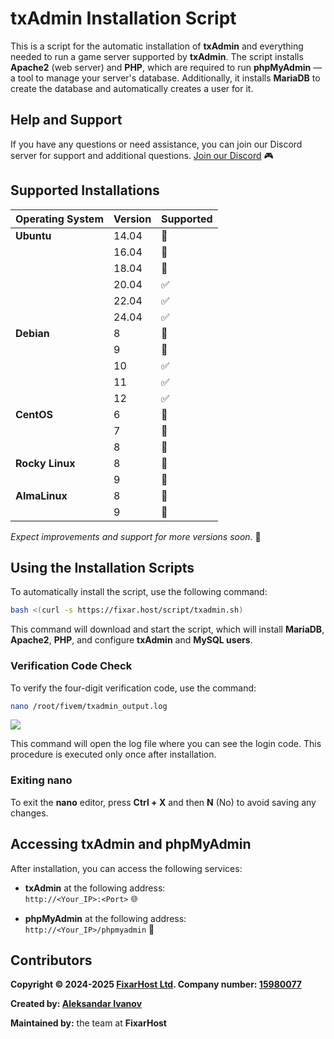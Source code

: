 
# txAdmin Installation Script

This is a script for the automatic installation of **txAdmin** and everything needed to run a game server supported by **txAdmin**. The script installs **Apache2** (web server) and **PHP**, which are required to run **phpMyAdmin** — a tool to manage your server's database. Additionally, it installs **MariaDB** to create the database and automatically creates a user for it.

## Help and Support

If you have any questions or need assistance, you can join our Discord server for support and additional questions. [Join our Discord](https://discord.gg/Q7A7RPDSDQ) 🎮

## Supported Installations

| Operating System     | Version | Supported   |
|----------------------|---------|-------------|
| **Ubuntu**           | 14.04   | 🔴          |
|                      | 16.04   | 🔴          |
|                      | 18.04   | 🔴          |
|                      | 20.04   | ✅          |
|                      | 22.04   | ✅          |
|                      | 24.04   | ✅          |
| **Debian**           | 8       | 🔴          |
|                      | 9       | 🔴          |
|                      | 10      | ✅          |
|                      | 11      | ✅          |
|                      | 12      | ✅          |
| **CentOS**           | 6       | 🔴          |
|                      | 7       | 🔴          |
|                      | 8       | 🔴          |
| **Rocky Linux**      | 8       | 🔴          |
|                      | 9       | 🔴          |
| **AlmaLinux**        | 8       | 🔴          |
|                      | 9       | 🔴          |

*Expect improvements and support for more versions soon.* 🚀

## Using the Installation Scripts

To automatically install the script, use the following command:

```bash
bash <(curl -s https://fixar.host/script/txadmin.sh)
```

This command will download and start the script, which will install **MariaDB**, **Apache2**, **PHP**, and configure **txAdmin** and **MySQL users**.

### Verification Code Check

To verify the four-digit verification code, use the command:

```bash
nano /root/fivem/txadmin_output.log
```
![](https://fixarhost.com/script/txadmin-code.png)

This command will open the log file where you can see the login code. This procedure is executed only once after installation.

### Exiting nano

To exit the **nano** editor, press **Ctrl + X** and then **N** (No) to avoid saving any changes.

## Accessing txAdmin and phpMyAdmin

After installation, you can access the following services:

- **txAdmin** at the following address:  
  `http://<Your_IP>:<Port>` 🌐

- **phpMyAdmin** at the following address:  
  `http://<Your_IP>/phpmyadmin` 🔑

## Contributors

**Copyright © 2024-2025 [FixarHost Ltd](https://find-and-update.company-information.service.gov.uk/company/15980077). Company number: [15980077](https://find-and-update.company-information.service.gov.uk/company/15980077)**

**Created by: [Aleksandar Ivanov](https://github.com/NekotinaX)**

**Maintained by:** the team at **FixarHost**




